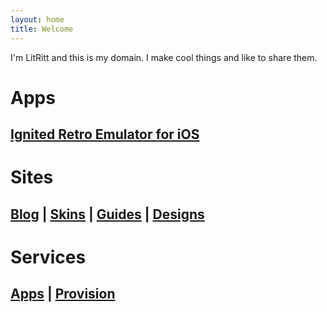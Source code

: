 ```yaml
---
layout: home
title: Welcome
---
```


I'm LitRitt and this is my domain. I make cool things and like to share them.

# Apps

## [Ignited Retro Emulator for iOS](https://litritt.com/ignited)

# Sites

## [Blog](https://blog.litritt.com) | [Skins](https://skins.litritt.com) | [Guides](https://guides.litritt.com) | [Designs](https://design.litritt.com)

# Services

## [Apps](https://apps.litritt.com) | [Provision](https://ani.litritt.com)
